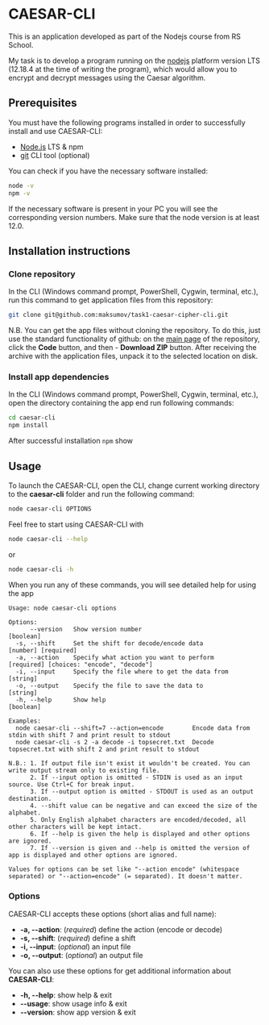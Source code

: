 # CAESAR-CLI

This is an application developed as part of the Nodejs course from RS School.

My task is to develop a program running on the [nodejs](https://nodejs.org/) platform version LTS (12.18.4 at the time of writing the program), which would allow you to encrypt and decrypt messages using the Caesar algorithm.

## Prerequisites

You must have the following programs installed in order to successfully install and use CAESAR-CLI:

- [Node.js](https://nodejs.org/) LTS & npm
- [git](https://git-scm.com/) CLI tool (optional)

You can check if you have the necessary software installed:

```bash
node -v
npm -v
```

If the necessary software is present in your PC you will see the corresponding version numbers. Make sure that the node version is at least 12.0.

## Installation instructions

### Clone repository

In the CLI (Windows command prompt, PowerShell, Cygwin, terminal, etc.), run this command to get application files from this repository:

```bash
git clone git@github.com:maksumov/task1-caesar-cipher-cli.git
```

N.B. You can get the app files without cloning the repository. To do this, just use the standard functionality of github: on the [main page](https://github.com/maksumov/task1-caesar-cipher-cli) of the repository, click the **Code** button, and then - **Download ZIP** button. After receiving the archive with the application files, unpack it to the selected location on disk.

### Install app dependencies

In the CLI (Windows command prompt, PowerShell, Cygwin, terminal, etc.), open the directory containing the app end run following commands:

```bash
cd caesar-cli
npm install
```

After successful installation `npm` show

## Usage

To launch the CAESAR-CLI, open the CLI, change current working directory to the **caesar-cli** folder and run the following command:

```bash
node caesar-cli OPTIONS
```

Feel free to start using CAESAR-CLI with

```bash
node caesar-cli --help
```

or

```bash
node caesar-cli -h
```

When you run any of these commands, you will see detailed help for using the app

```
Usage: node caesar-cli options

Options:
      --version   Show version number                             [boolean]
  -s, --shift     Set the shift for decode/encode data            [number] [required]
  -a, --action    Specify what action you want to perform         [required] [choices: "encode", "decode"]
  -i, --input     Specify the file where to get the data from     [string]
  -o, --output    Specify the file to save the data to            [string]
  -h, --help      Show help                                       [boolean]

Examples:
  node caesar-cli --shift=7 --action=encode        Encode data from stdin with shift 7 and print result to stdout
  node caesar-cli -s 2 -a decode -i topsecret.txt  Decode topsecret.txt with shift 2 and print result to stdout

N.B.: 1. If output file isn't exist it wouldn't be created. You can write output stream only to existing file.
      2. If --input option is omitted - STDIN is used as an input source. Use Ctrl+C for break input.
      3. If --output option is omitted - STDOUT is used as an output destination.
      4. --shift value can be negative and can exceed the size of the alphabet.
      5. Only English alphabet characters are encoded/decoded, all other characters will be kept intact.
      6. If --help is given the help is displayed and other options are ignored.
      7. If --version is given and --help is omitted the version of app is displayed and other options are ignored.

Values for options can be set like "--action encode" (whitespace separated) or "--action=encode" (= separated). It doesn't matter.
```

### Options

CAESAR-CLI accepts these options (short alias and full name):

- **-a, --action**: (_required_) define the action (encode or decode)
- **-s, --shift**: (_required_) define a shift
- **-i, --input**: (_optional_) an input file
- **-o, --output**: (_optional_) an output file

You can also use these options for get additional information about **CAESAR-CLI**:

- **-h, --help**: show help & exit
- **--usage**: show usage info & exit
- **--version**: show app version & exit

